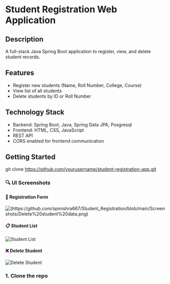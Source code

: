# Student Registration Web Application

## Description
A full-stack Java Spring Boot application to register, view, and delete student records.

## Features
- Register new students (Name, Roll Number, College, Course)
- View list of all students
- Delete students by ID or Roll Number

## Technology Stack
- Backend: Spring Boot, Java, Spring Data JPA, Posgresql
- Frontend: HTML, CSS, JavaScript
- REST API
- CORS enabled for frontend communication

## Getting Started
git clone https://github.com/yourusername/student-registration-app.git

### 🔍 UI Screenshots

#### 📝 Registration Form
![(https://github.com/spmishra667/Student_Registration/blob/main/Screenshots/Delete%20student%20data.png)]([screenshots/form_register.png])

#### 📋 Student List
![Student List](screenshots/student_list.png)

#### ❌ Delete Student
![Delete Student](screenshots/delete_function.png)


### 1. Clone the repo
```bash
